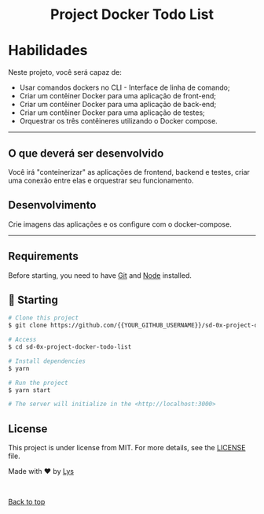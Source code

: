 <h1 align="center">Project Docker Todo List</h1>


# Habilidades
Neste projeto, você será capaz de:
  * Usar comandos dockers no CLI - Interface de linha de comando;
  * Criar um contêiner Docker para uma aplicação de front-end;
  * Criar um contêiner Docker para uma aplicação de back-end;
  * Criar um contêiner Docker para uma aplicação de testes;
  * Orquestrar os três contêineres utilizando o Docker compose.

---

## O que deverá ser desenvolvido

Você irá "conteinerizar" as aplicações de frontend, backend e testes, criar uma conexão entre elas e orquestrar seu funcionamento.

## Desenvolvimento

Crie imagens das aplicações e os configure com o docker-compose.

---

## Requirements ##

Before starting, you need to have [Git](https://git-scm.com) and [Node](https://nodejs.org/en/) installed.

## :checkered_flag: Starting ##

```bash
# Clone this project
$ git clone https://github.com/{{YOUR_GITHUB_USERNAME}}/sd-0x-project-docker-todo-list

# Access
$ cd sd-0x-project-docker-todo-list

# Install dependencies
$ yarn

# Run the project
$ yarn start

# The server will initialize in the <http://localhost:3000>
```

## License ##

This project is under license from MIT. For more details, see the [LICENSE](LICENSE.md) file.


Made with :heart: by <a href="https://github.com/lysprestes" target="_blank">Lys</a>

&#xa0;

<a href="#top">Back to top</a>
